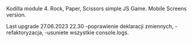 Kodilla module 4.
Rock, Paper, Scissors simple JS Game. Mobile Screens version.

Last upgrade 27.06.2023 22.30
-poprawienie deklaracji zmiennych,
-refaktoryzacja,
-usuniete wszystkie console.logs.
